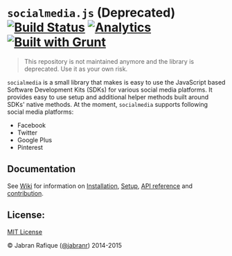 # `socialmedia.js` (Deprecated) [![Build Status](https://travis-ci.org/jabranr/socialmedia.svg)](https://travis-ci.org/jabranr/socialmedia) [![Analytics](https://ga-beacon.appspot.com/UA-50688851-1/socialmedia)](https://github.com/igrigorik/ga-beacon) [![Built with Grunt](https://cdn.gruntjs.com/builtwith.png)](http://gruntjs.com/)

> This repository is not maintained anymore and the library is deprecated. Use it as your own risk.

`socialmedia` is a small library that makes is easy to use the JavaScript based Software Development Kits (SDKs) for various social media platforms. It provides easy to use setup and additional helper methods built around SDKs' native methods. At the moment, `socialmedia` supports following social media platforms:

* Facebook
* Twitter
* Google Plus
* Pinterest

## Documentation
See [Wiki](https://github.com/jabranr/socialmedia/wiki) for information on [Installation](https://github.com/jabranr/socialmedia/wiki/Installation), [Setup](https://github.com/jabranr/socialmedia/wiki/Setup), [API reference](https://github.com/jabranr/socialmedia/wiki/API-Reference) and [contribution](https://github.com/jabranr/socialmedia/wiki/Contribute).

## License:
[MIT License](http://opensource.org/licenses/MIT)

&copy; Jabran Rafique ([@jabranr](https://twitter.com/jabranr)) 2014-2015
